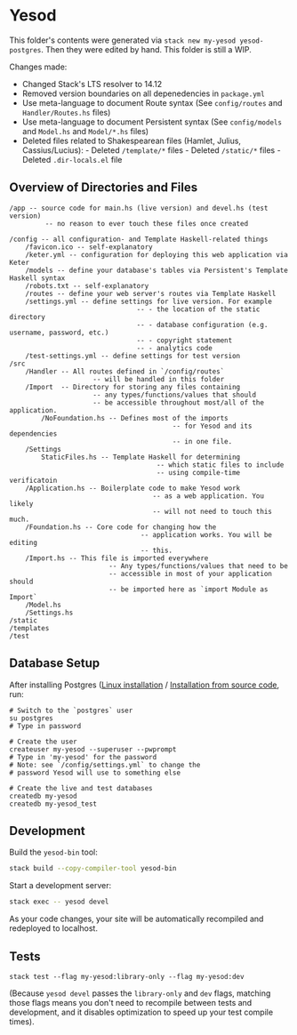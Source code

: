 # Yesod

This folder's contents were generated via `stack new my-yesod yesod-postgres`. Then they were edited by hand. This folder is still a WIP.

Changes made:
- Changed Stack's LTS resolver to 14.12
- Removed version boundaries on all depenedencies in `package.yml`
- Use meta-language to document Route syntax (See `config/routes` and `Handler/Routes.hs` files)
- Use meta-language to document Persistent syntax (See `config/models` and `Model.hs` and `Model/*.hs` files)
- Deleted files related to Shakespearean files (Hamlet, Julius, Cassius/Lucius):
		- Deleted `/template/*` files
		- Deleted `/static/*` files
		- Deleted `.dir-locals.el` file

## Overview of Directories and Files

```
/app -- source code for main.hs (live version) and devel.hs (test version)
		 -- no reason to ever touch these files once created

/config -- all configuration- and Template Haskell-related things
	/favicon.ico -- self-explanatory
	/keter.yml -- configuration for deploying this web application via Keter
	/models -- define your database's tables via Persistent's Template Haskell syntax
	/robots.txt -- self-explanatory
	/routes -- define your web server's routes via Template Haskell
	/settings.yml -- define settings for live version. For example
								-- - the location of the static directory
								-- - database configuration (e.g. username, password, etc.)
								-- - copyright statement
								-- - analytics code
	/test-settings.yml -- define settings for test version
/src
	/Handler -- All routes defined in `/config/routes`
					 -- will be handled in this folder
	/Import	 -- Directory for storing any files containing
					 -- any types/functions/values that should
					 -- be accessible throughout most/all of the application.
		/NoFoundation.hs -- Defines most of the imports
										 -- for Yesod and its dependencies
										 -- in one file.
	/Settings
		StaticFiles.hs -- Template Haskell for determining
									 -- which static files to include
									 -- using compile-time verificatoin
	/Application.hs -- Boilerplate code to make Yesod work
									-- as a web application. You likely
									-- will not need to touch this much.
	/Foundation.hs -- Core code for changing how the
								 -- application works. You will be editing
								 -- this.
	/Import.hs -- This file is imported everywhere
						 -- Any types/functions/values that need to be
						 -- accessible in most of your application should
						 -- be imported here as `import Module as Import`
	/Model.hs
	/Settings.hs
/static
/templates
/test
```

## Database Setup

After installing Postgres ([Linux installation](https://www.postgresql.org/download/linux/ubuntu/) / [Installation from source code](https://www.postgresql.org/docs/12/install-short.html), run:

```
# Switch to the `postgres` user
su postgres
# Type in password

# Create the user
createuser my-yesod --superuser --pwprompt
# Type in 'my-yesod' for the password
# Note: see `/config/settings.yml` to change the
# password Yesod will use to something else

# Create the live and test databases
createdb my-yesod
createdb my-yesod_test
```

## Development

Build the `yesod-bin` tool:
```bash
stack build --copy-compiler-tool yesod-bin
```

Start a development server:
```bash
stack exec -- yesod devel
```

As your code changes, your site will be automatically recompiled and redeployed to localhost.

## Tests

```
stack test --flag my-yesod:library-only --flag my-yesod:dev
```

(Because `yesod devel` passes the `library-only` and `dev` flags, matching those flags means you don't need to recompile between tests and development, and it disables optimization to speed up your test compile times).
